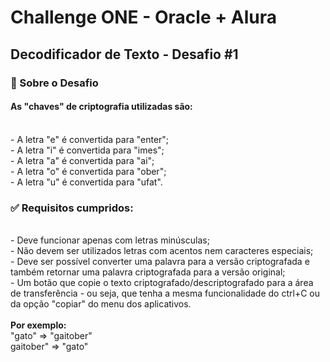 <h1> Challenge ONE - Oracle + Alura </h1>

<h2> Decodificador de Texto - Desafio #1 </h2>

<h3> 🚀 Sobre o Desafio </h3>
<h4> As "chaves" de criptografia utilizadas são: </h4>
<br>
 - A letra "e" é convertida para "enter"; <br>
 - A letra "i" é convertida para "imes"; <br>
 - A letra "a" é convertida para "ai"; <br>
 - A letra "o" é convertida para "ober"; <br>
 - A letra "u" é convertida para "ufat".
<br>
<h3> ✅ Requisitos cumpridos:</h3>
<br>
 - Deve funcionar apenas com letras minúsculas; <br>
 - Não devem ser utilizados letras com acentos nem caracteres especiais; <br>
 - Deve ser possível converter uma palavra para a versão criptografada e também retornar uma palavra criptografada para a versão original; <br>
 - Um botão que copie o texto criptografado/descriptografado para a área de transferência - ou seja, que tenha a mesma funcionalidade do ctrl+C ou da opção "copiar" do menu dos aplicativos.
<br>
<br>
<strong> Por exemplo:</strong> <br>
"gato" => "gaitober" <br>
gaitober" => "gato"